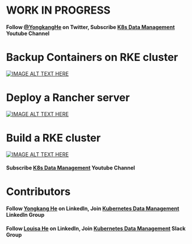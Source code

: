# WORK IN PROGRESS

#### Follow [@YongkangHe](https://twitter.com/yongkanghe) on Twitter, Subscribe [K8s Data Management](https://www.youtube.com/channel/UCm-sw1b23K-scoVSCDo30YQ?sub_confirmation=1) Youtube Channel

# Backup Containers on RKE cluster
[![IMAGE ALT TEXT HERE](https://img.youtube.com/vi/Sa4_O9C3E_0.jpg)](https://wwww.youtube.com/watch?v=Sa4_O9C3E_0)

# Deploy a Rancher server
[![IMAGE ALT TEXT HERE](https://img.youtube.com/vi/AO2LAMZV074/0.jpg)](https://www.youtube.com/watch?v=AO2LAMZV074)

# Build a RKE cluster
[![IMAGE ALT TEXT HERE](https://img.youtube.com/vi/Z2dLw0_NJ2o/0.jpg)](https://www.youtube.com/watch?v=Z2dLw0_NJ2o)
#### Subscribe [K8s Data Management](https://www.youtube.com/channel/UCm-sw1b23K-scoVSCDo30YQ?sub_confirmation=1) Youtube Channel

# Contributors
#### Follow [Yongkang He](http://yongkang.cloud) on LinkedIn, Join [Kubernetes Data Management](https://www.linkedin.com/groups/13983251) LinkedIn Group

#### Follow [Louisa He](https://www.linkedin.com/in/louisa-he-806631215/) on LinkedIn, Join [Kubernetes Data Management](https://lnkd.in/gZbwVMg5) Slack Group

